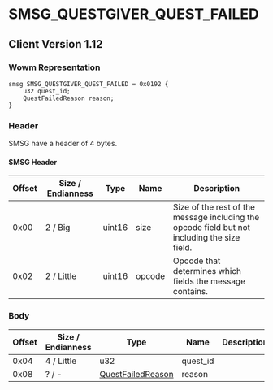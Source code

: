 # SMSG_QUESTGIVER_QUEST_FAILED

## Client Version 1.12

### Wowm Representation
```rust,ignore
smsg SMSG_QUESTGIVER_QUEST_FAILED = 0x0192 {
    u32 quest_id;
    QuestFailedReason reason;
}
```
### Header

SMSG have a header of 4 bytes.

#### SMSG Header

| Offset | Size / Endianness | Type   | Name   | Description |
| ------ | ----------------- | ------ | ------ | ----------- |
| 0x00   | 2 / Big           | uint16 | size   | Size of the rest of the message including the opcode field but not including the size field.|
| 0x02   | 2 / Little        | uint16 | opcode | Opcode that determines which fields the message contains.|

### Body

| Offset | Size / Endianness | Type | Name | Description | Comment |
| ------ | ----------------- | ---- | ---- | ----------- | ------- |
| 0x04 | 4 / Little | u32 | quest_id |  |  |
| 0x08 | ? / - | [QuestFailedReason](questfailedreason.md) | reason |  |  |

